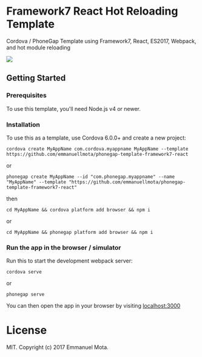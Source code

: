 # Framework7 React Hot Reloading Template

Cordova / PhoneGap Template using Framework7, React, ES2017, Webpack, and hot module reloading

![](http://media.giphy.com/media/l4FGkiMLyua8iP040/giphy.gif)

## Getting Started

### Prerequisites

To use this template, you'll need Node.js v4 or newer.

### Installation

To use this as a template, use Cordova 6.0.0+ and create a new project:

```
cordova create MyAppName com.cordova.myappname MyAppName --template https://github.com/emmanuellmota/phonegap-template-framework7-react
```

or

```
phonegap create MyAppName --id "com.phonegap.myappname" --name "MyAppName" --template "https://github.com/emmanuellmota/phonegap-template-framework7-react"
```

then

```
cd MyAppName && cordova platform add browser && npm i
```
or
```
cd MyAppName && phonegap platform add browser && npm i
```

### Run the app in the browser / simulator

Run this to start the development webpack server:

```
cordova serve
```
or
```
phonegap serve
```

You can then open the app in your browser by visiting [localhost:3000](http://localhost:3000)


# License

MIT. Copyright (c) 2017 Emmanuel Mota.
